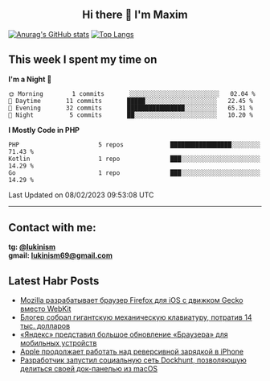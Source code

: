 ## <div style="text-align: center;"> Hi there 👋 I'm Maxim</div>

[![Anurag's GitHub stats](https://github-readme-stats.vercel.app/api?username=lukinism)](https://github.com/anuraghazra/github-readme-stats) [![Top Langs](https://github-readme-stats.vercel.app/api/top-langs/?username=lukinism)](https://github.com/anuraghazra/github-readme-stats)

## This week I spent my time on
<!--START_SECTION:waka-->
**I'm a Night 🦉** 

```text
🌞 Morning        1 commits       ░░░░░░░░░░░░░░░░░░░░░░░░░   02.04 % 
🌆 Daytime       11 commits       █████░░░░░░░░░░░░░░░░░░░░   22.45 % 
🌃 Evening       32 commits       ████████████████░░░░░░░░░   65.31 % 
🌙 Night          5 commits       ██░░░░░░░░░░░░░░░░░░░░░░░   10.20 % 

```


**I Mostly Code in PHP** 

```text
PHP                      5 repos             █████████████████░░░░░░░░   71.43 % 
Kotlin                   1 repo              ███░░░░░░░░░░░░░░░░░░░░░░   14.29 % 
Go                       1 repo              ███░░░░░░░░░░░░░░░░░░░░░░   14.29 % 

```



 Last Updated on 08/02/2023 09:53:08 UTC
<!--END_SECTION:waka-->
___
## Contact with me:
**tg: [@lukinism](https://t.me/lukinism)  
gmail: lukinism69@gmail.com**

## Latest Habr Posts
<!-- BLOG-POST-LIST:START -->
- [Mozilla разрабатывает браузер Firefox для iOS с движком Gecko вместо WebKit](https://habr.com/ru/post/715618/)
- [Блогер собрал гигантскую механическую клавиатуру, потратив 14 тыс. долларов](https://habr.com/ru/post/715610/)
- [«Яндекс» представил большое обновление «Браузера» для мобильных устройств](https://habr.com/ru/post/715502/)
- [Apple продолжает работать над реверсивной зарядкой в iPhone](https://habr.com/ru/post/715418/)
- [Разработчик запустил социальную сеть Dockhunt, позволяющую делиться своей док-панелью из macOS](https://habr.com/ru/post/715396/)
<!-- BLOG-POST-LIST:END -->
